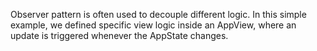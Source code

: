 Observer pattern is often used to decouple different logic. In this simple example, we defined specific view logic inside an AppView, where an update is triggered whenever the AppState changes.